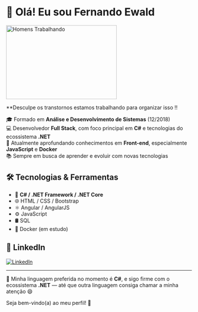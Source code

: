 # 👋 Olá! Eu sou Fernando Ewald
<img src="https://i.poweredtemplates.com/i/cl/00/510/ppt_animation_332.gif" width="300" height="200" alt="Homens Trabalhando"> 

**Desculpe os transtornos estamos trabalhando para organizar isso !!

🎓 Formado em **Análise e Desenvolvimento de Sistemas** (12/2018)  
💻 Desenvolvedor **Full Stack**, com foco principal em **C#** e tecnologias do ecossistema **.NET**  
🚀 Atualmente aprofundando conhecimentos em **Front-end**, especialmente **JavaScript** e **Docker**  
📚 Sempre em busca de aprender e evoluir com novas tecnologias  

## 🛠️ Tecnologias & Ferramentas

- 💙 **C# / .NET Framework / .NET Core**
- 🌐 HTML / CSS / Bootstrap
- ⚛️ Angular / AngularJS
- ⚙️ JavaScript
- 🛢️ SQL
- 🐳 Docker (em estudo)

## 💼 LinkedIn

[![LinkedIn](https://img.shields.io/badge/-Fernando%20Ewald-0077B5?style=flat-square&logo=Linkedin&logoColor=white&link=https://www.linkedin.com/in/fernando-ewald/)](https://www.linkedin.com/in/fernando-ewald/)

---

🧠 Minha linguagem preferida no momento é **C#**, e sigo firme com o ecossistema **.NET** — até que outra linguagem consiga chamar a minha atenção 😄

Seja bem-vindo(a) ao meu perfil! 🚀

